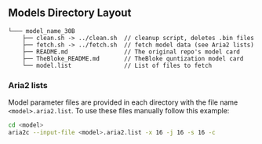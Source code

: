 ## Models Directory Layout

```
└─── model_name_30B
    ├── clean.sh -> ../clean.sh  // cleanup script, deletes .bin files
    ├── fetch.sh -> ../fetch.sh  // fetch model data (see Aria2 lists)
    ├── README.md                // The original repo's model card
    ├── TheBloke_README.md       // TheBloke quntization model card
    └── model.list               // List of files to fetch
```

### Aria2 lists

Model parameter files are provided in each directory with the file name `<model>.aria2.list`.
To use these files manually follow this example:

```bash
cd <model>
aria2c --input-file <model>.aria2.list -x 16 -j 16 -s 16 -c
```
